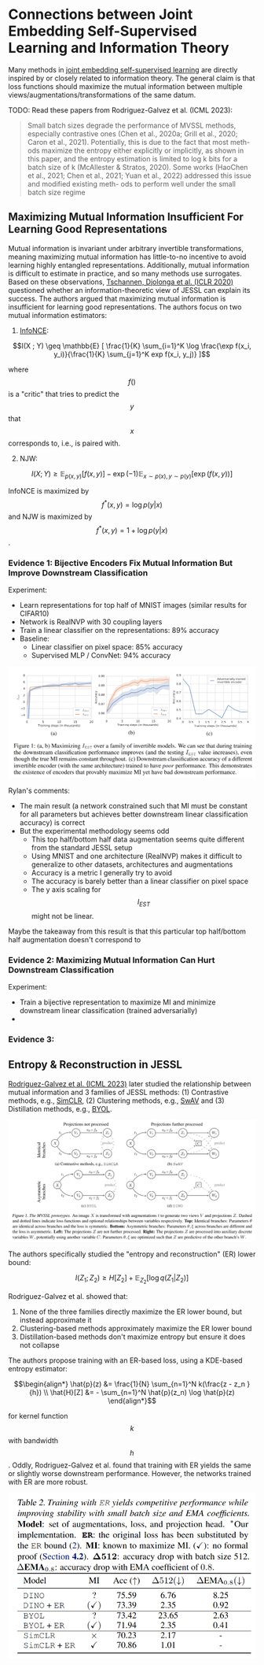 # Connections between Joint Embedding Self-Supervised Learning and Information Theory

Many methods in [joint embedding self-supervised learning](../joint_embedding_ssl_overview.html) 
are directly inspired by or closely related to information theory. The general claim is 
that loss functions should maximize the mutual information between multiple views/augmentations/transformations
of the same datum.

TODO: Read these papers from Rodriguez-Galvez et al. (ICML 2023):
<blockquote>
Small batch sizes degrade
the performance of MVSSL methods, especially contrastive
ones (Chen et al., 2020a; Grill et al., 2020; Caron et al.,
2021). Potentially, this is due to the fact that most meth-
ods maximize the entropy either explicitly or implicitly, as
shown in this paper, and the entropy estimation is limited to
log k bits for a batch size of k (McAllester & Stratos, 2020).
Some works (HaoChen et al., 2021; Chen et al., 2021; Yuan
et al., 2022) addressed this issue and modified existing meth-
ods to perform well under the small batch size regime
</blockquote>


## Maximizing Mutual Information Insufficient For Learning Good Representations

Mutual information is invariant under arbitrary invertible transformations, meaning maximizing mutual information
has little-to-no incentive to avoid learning highly entangled representations. Additionally, mutual information
is difficult to estimate in practice, and so many methods use surrogates. Based on these observations,
[Tschannen, Djolonga et al. (ICLR 2020)](https://arxiv.org/abs/1907.13625) questioned whether an information-theoretic
view of JESSL can explain its success. The authors argued that maximizing mutual information is insufficient
for learning good representations. The authors focus on two mutual information estimators: 

1. [InfoNCE](info_nce.html): 

$$I(X ; Y) \geq \mathbb{E} [ \frac{1}{K} \sum_{i=1}^K \log \frac{\exp f(x_i, y_i)}{\frac{1}{K} \sum_{j=1}^K exp f(x_i, y_j)} ]$$

where $$f()$$ is a "critic" that tries to predict the $$y$$ that $$x$$ corresponds to, i.e., is paired with.

2. NJW:

$$I(X ; Y) \geq \mathbb{E}_{p(x, y)}[f(x, y)] - \exp(-1) \mathbb{E}_{x \sim p(x), y \sim p(y)}[\exp(f(x,y))]$$

InfoNCE is maximized by $$f^*(x, y) = \log p(y| x)$$ and NJW is maximized by $$f^*(x, y) = 1 + \log p(y | x)$$.

### Evidence 1: Bijective Encoders Fix Mutual Information But Improve Downstream Classification

Experiment:
- Learn representations for top half of MNIST images (similar results for CIFAR10)
- Network is RealNVP with 30 coupling layers
- Train a linear classifier on the representations: 89% accuracy
- Baseline: 
  - Linear classifier on pixel space: 85% accuracy
  - Supervised MLP / ConvNet: 94% accuracy

![img.png](img.png)

Rylan's comments:
- The main result (a network constrained such that MI must be constant for all parameters but achieves better downstream linear classification accuracy) is correct
- But the experimental methodology seems odd
  - This top half/bottom half data augmentation seems quite different from the standard JESSL setup
  - Using MNIST and one architecture (RealNVP) makes it difficult to generalize to other datasets, architectures and augmentations
  - Accuracy is a metric I generally try to avoid
  - The accuracy is barely better than a linear classifier on pixel space
  - The y axis scaling for $$I_{EST}$$ might not be linear. 

Maybe the takeaway from this result is that this particular top half/bottom half augmentation doesn't correspond to 

### Evidence 2: Maximizing Mutual Information Can Hurt Downstream Classification

Experiment:
- Train a bijective representation to maximize MI and minimize downstream linear classification (trained adversarially)
- 

### Evidence 3:


## Entropy & Reconstruction in JESSL

[Rodriguez-Galvez et al. (ICML 2023)](https://arxiv.org/abs/2307.10907) later studied the relationship between 
mutual information and 3 families of JESSL methods:
(1) Contrastive methods, e.g., [SimCLR](simclr.html), (2) Clustering methods, e.g., [SwAV](swav.html)
and (3) Distillation methods, e.g., [BYOL](byol.html). 

![](connection_to_info_theory/rodriguez-galvez_icml_2023_fig1.png)

The authors specifically studied the "entropy and reconstruction" (ER)
lower bound:

$$I(Z_1; Z_2) \geq H[Z_2] + \mathbb{E}_{Z_2} [\log q(Z_1 | Z_2)]$$

Rodriguez-Galvez et al. showed that:

1. None of the three families directly maximize the ER lower bound, but instead approximate it
2. Clustering-based methods approximately maximize the ER lower bound
3. Distillation-based methods don't maximize entropy but ensure it does not collapse

The authors propose training with an ER-based loss, using a KDE-based entropy estimator:

$$\begin{align*}
\hat{p}(z) &= \frac{1}{N} \sum_{n=1}^N k(\frac{z - z_n }{h}) \\
\hat{H}[Z] &= - \sum_{n=1}^N \hat{p}(z_n) \log \hat{p}(z) 
\end{align*}$$

for kernel function $$k$$ with bandwidth $$h$$. Oddly, Rodriguez-Galvez et al. found that training with ER
yields the same or slightly worse downstream performance. However, the networks trained with ER are more robust.

![](connection_to_info_theory/rodriguez-galvez_icml_2023_tab2.png)







